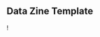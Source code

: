 ## Data Zine Template ##
! [](/Users/phyllisfei/Downloads/IMG_4912.JPG)
<!-- ! [](/Users/phyllisfei/Downloads/IMG_4912.JPG) -->
